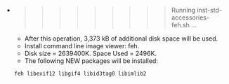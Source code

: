 * >>>>>>>>> Running inst-std-accessories-feh.sh ...
  * After this operation, 3,373 kB of additional disk space will be used.
  * Install command line image viewer: feh.
  * Disk size = 2639400K. Space Used = 2496K.
  * The following NEW packages will be installed:
  ```bash
  feh libexif12 libgif4 libid3tag0 libimlib2
  ```
